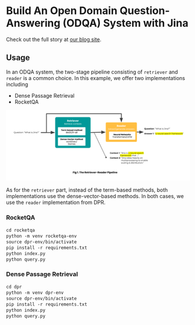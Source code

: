 # Build An Open Domain Question-Answering (ODQA) System with Jina

Check out the full story at [our blog site](https://jina.ai/blog/2021-11-29-odqa-part-1/).

## Usage

In an ODQA system, the two-stage pipeline consisting of `retriever` and `reader` is a common choice. In this example, we
offer two implementations including

- Dense Passage Retrieval
- RocketQA

![retriever_reader_pipeline](.github/retriever-reader-pipeline.png)

As for the `retriever` part, instead of the term-based methods, both implementations use the dense-vector-based methods.
In both cases, we use the `reader` implementation from DPR.

### RocketQA

```shell
cd rocketqa
python -m venv rocketqa-env
source dpr-env/bin/activate
pip install -r requirements.txt
python index.py
python query.py
```

<!--gif-->

### Dense Passage Retrieval

```shell
cd dpr
python -m venv dpr-env
source dpr-env/bin/activate
pip install -r requirements.txt
python index.py
python query.py
```

<!--gif-->

